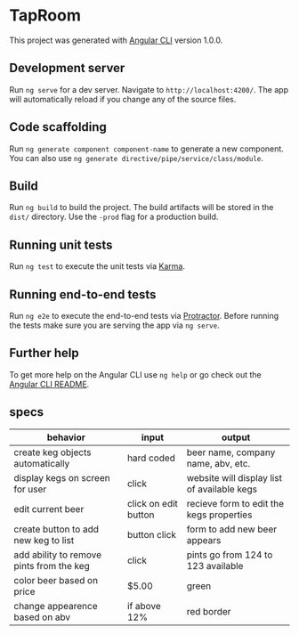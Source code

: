 # TapRoom

This project was generated with [Angular CLI](https://github.com/angular/angular-cli) version 1.0.0.

## Development server

Run `ng serve` for a dev server. Navigate to `http://localhost:4200/`. The app will automatically reload if you change any of the source files.

## Code scaffolding

Run `ng generate component component-name` to generate a new component. You can also use `ng generate directive/pipe/service/class/module`.

## Build

Run `ng build` to build the project. The build artifacts will be stored in the `dist/` directory. Use the `-prod` flag for a production build.

## Running unit tests

Run `ng test` to execute the unit tests via [Karma](https://karma-runner.github.io).

## Running end-to-end tests

Run `ng e2e` to execute the end-to-end tests via [Protractor](http://www.protractortest.org/).
Before running the tests make sure you are serving the app via `ng serve`.

## Further help

To get more help on the Angular CLI use `ng help` or go check out the [Angular CLI README](https://github.com/angular/angular-cli/blob/master/README.md).

## specs
behavior | input | output
--------|--------|-------
create keg objects automatically | hard coded | beer name, company name, abv, etc.
display kegs on screen for user | click | website will display list of available kegs
edit current beer | click on edit button | recieve form to edit the kegs properties
create button to add new keg to list |button click| form to add new beer appears
add ability to remove pints from the keg | click | pints go from 124 to 123 available
color beer based on price| $5.00 | green
change appearence based on abv | if above 12% | red border
